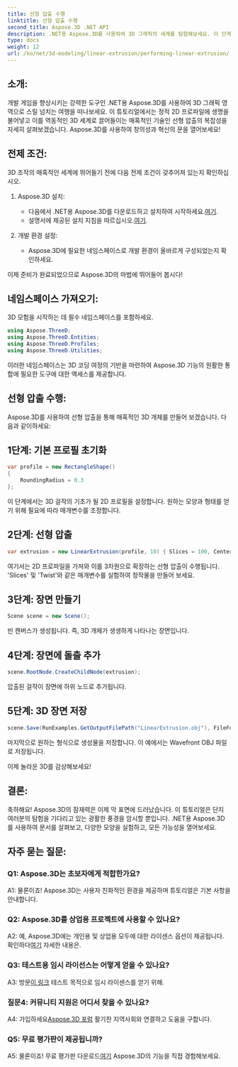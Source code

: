 ```yaml
---
title: 선형 압출 수행
linktitle: 선형 압출 수행
second_title: Aspose.3D .NET API
description: .NET용 Aspose.3D를 사용하여 3D 그래픽의 세계를 탐험해보세요. 이 단계별 가이드에서 선형 압출을 수행합니다.
type: docs
weight: 12
url: /ko/net/3d-modeling/linear-extrusion/performing-linear-extrusion/
---
```

## 소개:

개발 게임을 향상시키는 강력한 도구인 .NET용 Aspose.3D를 사용하여 3D 그래픽 영역으로 스릴 넘치는 여행을 떠나보세요. 이 튜토리얼에서는 정적 2D 프로파일에 생명을 불어넣고 이를 역동적인 3D 세계로 끌어들이는 매혹적인 기술인 선형 압출의 복잡성을 자세히 살펴보겠습니다. Aspose.3D를 사용하여 창의성과 혁신의 문을 열어보세요!

## 전제 조건:

3D 조작의 매혹적인 세계에 뛰어들기 전에 다음 전제 조건이 갖추어져 있는지 확인하십시오.

1. Aspose.3D 설치:
   -  다음에서 .NET용 Aspose.3D를 다운로드하고 설치하여 시작하세요.[여기](https://releases.aspose.com/3d/net/).
   -  설명서에 제공된 설치 지침을 따르십시오.[여기](https://reference.aspose.com/3d/net/).

2. 개발 환경 설정:
   - Aspose.3D에 필요한 네임스페이스로 개발 환경이 올바르게 구성되었는지 확인하세요.

이제 준비가 완료되었으므로 Aspose.3D의 마법에 뛰어들어 봅시다!

## 네임스페이스 가져오기:

3D 모험을 시작하는 데 필수 네임스페이스를 포함하세요.

```csharp
using Aspose.ThreeD;
using Aspose.ThreeD.Entities;
using Aspose.ThreeD.Profiles;
using Aspose.ThreeD.Utilities;
```

이러한 네임스페이스는 3D 코딩 여정의 기반을 마련하여 Aspose.3D 기능의 원활한 통합에 필요한 도구에 대한 액세스를 제공합니다.

## 선형 압출 수행:

Aspose.3D를 사용하여 선형 압출을 통해 매혹적인 3D 개체를 만들어 보겠습니다. 다음과 같이하세요:

## 1단계: 기본 프로필 초기화
```csharp
var profile = new RectangleShape()
{
    RoundingRadius = 0.3
};
```

이 단계에서는 3D 걸작의 기초가 될 2D 프로필을 설정합니다. 원하는 모양과 형태를 얻기 위해 필요에 따라 매개변수를 조정합니다.

## 2단계: 선형 압출
```csharp
var extrusion = new LinearExtrusion(profile, 10) { Slices = 100, Center = true, Twist = 360, TwistOffset = new Vector3(10, 0, 0) };
```

여기서는 2D 프로파일을 가져와 이를 3차원으로 확장하는 선형 압출이 수행됩니다. 'Slices' 및 'Twist'와 같은 매개변수를 실험하여 창작물을 만들어 보세요.

## 3단계: 장면 만들기
```csharp
Scene scene = new Scene();
```

빈 캔버스가 생성됩니다. 즉, 3D 개체가 생생하게 나타나는 장면입니다.

## 4단계: 장면에 돌출 추가
```csharp
scene.RootNode.CreateChildNode(extrusion);
```

압출된 걸작이 장면에 하위 노드로 추가됩니다.

## 5단계: 3D 장면 저장
```csharp
scene.Save(RunExamples.GetOutputFilePath("LinearExtrusion.obj"), FileFormat.WavefrontOBJ);
```

마지막으로 원하는 형식으로 생성물을 저장합니다. 이 예에서는 Wavefront OBJ 파일로 저장됩니다.

이제 놀라운 3D를 감상해보세요!

## 결론:

축하해요! Aspose.3D의 잠재력은 이제 막 표면에 드러났습니다. 이 튜토리얼은 단지 여러분의 탐험을 기다리고 있는 광활한 풍경을 암시할 뿐입니다. .NET용 Aspose.3D를 사용하여 문서를 살펴보고, 다양한 모양을 실험하고, 모든 가능성을 열어보세요.

## 자주 묻는 질문:

### Q1: Aspose.3D는 초보자에게 적합한가요?

A1: 물론이죠! Aspose.3D는 사용자 친화적인 환경을 제공하며 튜토리얼은 기본 사항을 안내합니다.

### Q2: Aspose.3D를 상업용 프로젝트에 사용할 수 있나요?

 A2: 예, Aspose.3D에는 개인용 및 상업용 모두에 대한 라이센스 옵션이 제공됩니다. 확인하다[여기](https://purchase.aspose.com/buy) 자세한 내용은.

### Q3: 테스트용 임시 라이선스는 어떻게 얻을 수 있나요?

 A3: 방문[이 링크](https://purchase.aspose.com/temporary-license/) 테스트 목적으로 임시 라이센스를 얻기 위해.

### 질문4: 커뮤니티 지원은 어디서 찾을 수 있나요?

 A4: 가입하세요[Aspose.3D 포럼](https://forum.aspose.com/c/3d/18) 활기찬 지역사회와 연결하고 도움을 구합니다.

### Q5: 무료 평가판이 제공됩니까?

 A5: 물론이죠! 무료 평가판 다운로드[여기](https://releases.aspose.com/) Aspose.3D의 기능을 직접 경험해보세요.